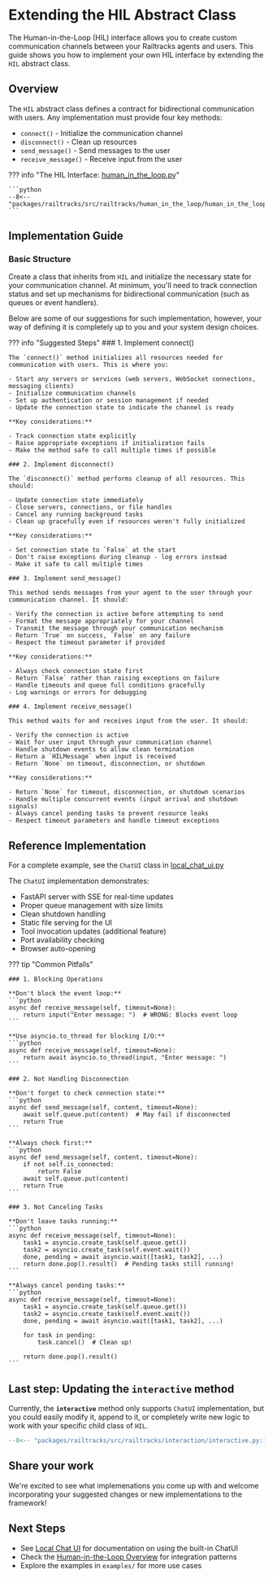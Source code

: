 # Extending the HIL Abstract Class

The Human-in-the-Loop (HIL) interface allows you to create custom communication channels between your Railtracks agents and users. This guide shows you how to implement your own HIL interface by extending the `HIL` abstract class.

## Overview

The `HIL` abstract class defines a contract for bidirectional communication with users. Any implementation must provide four key methods:

- `connect()` - Initialize the communication channel
- `disconnect()` - Clean up resources
- `send_message()` - Send messages to the user
- `receive_message()` - Receive input from the user

??? info "The HIL Interface: [human_in_the_loop.py](packages/railtracks/src/railtracks/human_in_the_loop/human_in_the_loop.py)"

    ```python
    --8<-- "packages/railtracks/src/railtracks/human_in_the_loop/human_in_the_loop.py"
    ```

## Implementation Guide

### Basic Structure

Create a class that inherits from `HIL` and initialize the necessary state for your communication channel. At minimum, you'll need to track connection status and set up mechanisms for bidirectional communication (such as queues or event handlers).

Below are some of our suggestions for such implementation, however, your way of defining it is completely up to you and your system design choices.

??? info "Suggested Steps"
    ### 1. Implement connect()

    The `connect()` method initializes all resources needed for communication with users. This is where you:

    - Start any servers or services (web servers, WebSocket connections, messaging clients)
    - Initialize communication channels
    - Set up authentication or session management if needed
    - Update the connection state to indicate the channel is ready

    **Key considerations:**

    - Track connection state explicitly
    - Raise appropriate exceptions if initialization fails
    - Make the method safe to call multiple times if possible

    ### 2. Implement disconnect()

    The `disconnect()` method performs cleanup of all resources. This should:

    - Update connection state immediately
    - Close servers, connections, or file handles
    - Cancel any running background tasks
    - Clean up gracefully even if resources weren't fully initialized

    **Key considerations:**

    - Set connection state to `False` at the start
    - Don't raise exceptions during cleanup - log errors instead
    - Make it safe to call multiple times

    ### 3. Implement send_message()

    This method sends messages from your agent to the user through your communication channel. It should:

    - Verify the connection is active before attempting to send
    - Format the message appropriately for your channel
    - Transmit the message through your communication mechanism
    - Return `True` on success, `False` on any failure
    - Respect the timeout parameter if provided

    **Key considerations:**

    - Always check connection state first
    - Return `False` rather than raising exceptions on failure
    - Handle timeouts and queue full conditions gracefully
    - Log warnings or errors for debugging

    ### 4. Implement receive_message()

    This method waits for and receives input from the user. It should:

    - Verify the connection is active
    - Wait for user input through your communication channel
    - Handle shutdown events to allow clean termination
    - Return a `HILMessage` when input is received
    - Return `None` on timeout, disconnection, or shutdown

    **Key considerations:**

    - Return `None` for timeout, disconnection, or shutdown scenarios
    - Handle multiple concurrent events (input arrival and shutdown signals)
    - Always cancel pending tasks to prevent resource leaks
    - Respect timeout parameters and handle timeout exceptions

## Reference Implementation

For a complete example, see the `ChatUI` class in [local_chat_ui.py](packages/railtracks/src/railtracks/human_in_the_loop/local_chat_ui.py)


The `ChatUI` implementation demonstrates:

- FastAPI server with SSE for real-time updates
- Proper queue management with size limits
- Clean shutdown handling
- Static file serving for the UI
- Tool invocation updates (additional feature)
- Port availability checking
- Browser auto-opening

??? tip "Common Pitfalls"

    ### 1. Blocking Operations

    **Don't block the event loop:**
    ```python
    async def receive_message(self, timeout=None):
        return input("Enter message: ")  # WRONG: Blocks event loop
    ```

    **Use asyncio.to_thread for blocking I/O:**
    ```python
    async def receive_message(self, timeout=None):
        return await asyncio.to_thread(input, "Enter message: ")
    ```

    ### 2. Not Handling Disconnection

    **Don't forget to check connection state:**
    ```python
    async def send_message(self, content, timeout=None):
        await self.queue.put(content)  # May fail if disconnected
        return True
    ```

    **Always check first:**
    ```python
    async def send_message(self, content, timeout=None):
        if not self.is_connected:
            return False
        await self.queue.put(content)
        return True
    ```

    ### 3. Not Canceling Tasks

    **Don't leave tasks running:**
    ```python
    async def receive_message(self, timeout=None):
        task1 = asyncio.create_task(self.queue.get())
        task2 = asyncio.create_task(self.event.wait())
        done, pending = await asyncio.wait([task1, task2], ...)
        return done.pop().result()  # Pending tasks still running!
    ```

    **Always cancel pending tasks:**
    ```python
    async def receive_message(self, timeout=None):
        task1 = asyncio.create_task(self.queue.get())
        task2 = asyncio.create_task(self.event.wait())
        done, pending = await asyncio.wait([task1, task2], ...)
        
        for task in pending:
            task.cancel()  # Clean up!
        
        return done.pop().result()
    ```
## Last step: Updating the `interactive` method
Currently, the **`interactive`** method only supports `ChatUI` implementation, but you could easily modify it, append to it, or completely write new logic to work with your specific child class of `HIL`.

```python
--8<-- "packages/railtracks/src/railtracks/interaction/interactive.py:120:153"
```

## Share your work

We're excited to see what implemenations you come up with and welcome incorporating your suggested changes or new implementations to the framework!

## Next Steps

- See [Local Chat UI](local_chat_ui.md) for documentation on using the built-in ChatUI
- Check the [Human-in-the-Loop Overview](overview.md) for integration patterns
- Explore the examples in `examples/` for more use cases
